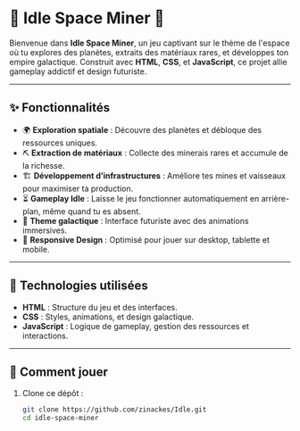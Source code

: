 # 🚀 Idle Space Miner 🌌  

Bienvenue dans **Idle Space Miner**, un jeu captivant sur le thème de l'espace où tu explores des planètes, extraits des matériaux rares, et développes ton empire galactique. Construit avec **HTML**, **CSS**, et **JavaScript**, ce projet allie gameplay addictif et design futuriste.  

---

## ✨ Fonctionnalités  
- 🌍 **Exploration spatiale** : Découvre des planètes et débloque des ressources uniques.  
- ⛏️ **Extraction de matériaux** : Collecte des minerais rares et accumule de la richesse.  
- 🏗️ **Développement d’infrastructures** : Améliore tes mines et vaisseaux pour maximiser ta production.  
- ⏳ **Gameplay Idle** : Laisse le jeu fonctionner automatiquement en arrière-plan, même quand tu es absent.  
- 🎨 **Theme galactique** : Interface futuriste avec des animations immersives.  
- 📱 **Responsive Design** : Optimisé pour jouer sur desktop, tablette et mobile.  

---

## 📂 Technologies utilisées  
- **HTML** : Structure du jeu et des interfaces.  
- **CSS** : Styles, animations, et design galactique.  
- **JavaScript** : Logique de gameplay, gestion des ressources et interactions.  

---

## 🚀 Comment jouer  
1. Clone ce dépôt :  
   ```bash
   git clone https://github.com/zinackes/Idle.git
   cd idle-space-miner
